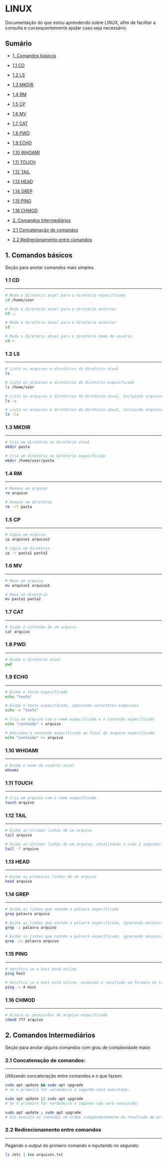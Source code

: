 # LINUX

Documentação do que estou aprendendo sobre LINUX, afim de facilitar a consulta e consequentemente ajudar caso seja necessário.

## Sumário

- [1. Comandos básicos](#1-comandos-básicos)
- [1.1 CD](#11-cd)
- [1.2 LS](#12-ls)
- [1.3 MKDIR](#13-mkdir)
- [1.4 RM](#14-rm)
- [1.5 CP](#15-cp)
- [1.6 MV](#16-mv)
- [1.7 CAT](#17-cat)
- [1.8 PWD](#18-pwd)
- [1.9 ECHO](#19-echo)
- [1.10 WHOAMI](#110-whoami)
- [1.11 TOUCH](#111-touch)
- [1.12 TAIL](#112-tail)
- [1.13 HEAD](#113-head)
- [1.14 GREP](#114-grep)
- [1.15 PING](#115-ping)
- [1.16 CHMOD](#116-chmod)

- [2. Comandos Intermediários](#2-comandos-intermediários)
- [2.1 Concatenação de comandos](#21-concatenação-de-comandos)
- [2.2 Redirecionamento entre comandos](#22-redirecionamento-entre-comandos)

## 1. Comandos básicos
Seção para anotar comandos mais simples.

### 1.1 CD
---
```bash
# Muda o diretório atual para o diretório especificado
cd /home/user

# Muda o diretório atual para o diretório anterior
cd ..

# Muda o diretório atual para o diretório anterior
cd -

# Muda o diretório atual para o diretório home do usuário
cd ~
```

### 1.2 LS
---
```bash
# Lista os arquivos e diretórios do diretório atual
ls

# Lista os arquivos e diretórios do diretório especificado
ls /home/user

# Lista os arquivos e diretórios do diretório atual, incluindo arquivos ocultos
ls -a

# Lista os arquivos e diretórios do diretório atual, incluindo arquivos ocultos e com detalhes
ls -la
```

### 1.3 MKDIR
---
```bash
# Cria um diretório no diretório atual
mkdir pasta

# Cria um diretório no diretório especificado
mkdir /home/user/pasta
```

### 1.4 RM
---
```bash
# Remove um arquivo
rm arquivo

# Remove um diretório
rm -rf pasta
```

### 1.5 CP
---
```bash
# Copia um arquivo
cp arquivo1 arquivo2

# Copia um diretório
cp -r pasta1 pasta2
```

### 1.6 MV
---
```bash
# Move um arquivo
mv arquivo1 arquivo2

# Move um diretório
mv pasta1 pasta2
```

### 1.7 CAT
---
```bash
# Exibe o conteúdo de um arquivo
cat arquivo
```

### 1.8 PWD
---
```bash
# Exibe o diretório atual
pwd
```

### 1.9 ECHO
---
```bash
# Exibe o texto especificado
echo "texto"

# Exibe o texto especificado, ignorando caracteres especiais
echo -e "texto"

# Cria um arquivo com o nome especificado e o conteúdo especificado
echo "conteúdo" > arquivo

# Adiciona o conteúdo especificado ao final do arquivo especificado
echo "conteúdo" >> arquivo
```

### 1.10 WHOAMI
---
```bash
# Exibe o nome do usuário atual
whoami
```

### 1.11 TOUCH
---
```bash
# Cria um arquivo com o nome especificado
touch arquivo
```

### 1.12 TAIL
---
```bash
# Exibe as últimas linhas de um arquivo
tail arquivo

# Exibe as últimas linhas de um arquivo, atualizando a cada 2 segundos
tail -f arquivo
```

### 1.13 HEAD
---
```bash
# Exibe as primeiras linhas de um arquivo
head arquivo
```

### 1.14 GREP
---
```bash
# Exibe as linhas que contém a palavra especificada
grep palavra arquivo

# Exibe as linhas que contém a palavra especificada, ignorando maiúsculas e minúsculas
grep -i palavra arquivo

# Exibe as linhas que contém a palavra especificada, ignorando maiúsculas e minúsculas e exibindo o número da linha
grep -in palavra arquivo
```

### 1.15 PING
---
```bash
# Verifica se o host está online
ping host

# Verifica se o host está online, exibindo o resultado em formato de tabela
ping -c 4 host
```

### 1.16 CHMOD
---
```bash
# Altera as permissões do arquivo especificado
chmod 777 arquivo
```

## 2. Comandos Intermediários

Seção para anotar alguns comandos com grau de complexidade maior.

### 2.1 Concatenação de comandos:
---
Utilizando concatenação entre comandos e o que fazem:

```sh
sudo apt update && sudo apt upgrade 
# Se o primeiro for verdadeira o segundo será executado;

sudo apt update || sudo apt upgrade 
# Se o primeiro for verdadeiro o segundo não será executado;

sudo apt update ; sudo apt upgrade 
# Ele executa os comandos em ordem independetemente do resultado do primeiro;
```

### 2.2 Redirecionamento entre comandos
---
Pegando o output do primeiro comando e inputando no segundo:

```sh
ls /etc | tee arquivos.txt
```

